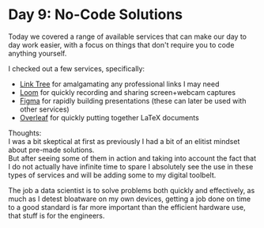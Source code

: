 # Day 9: No-Code Solutions

Today we covered a range of available services that can make our day to day work easier, with a focus on things that don't require you to code anything yourself.

I checked out a few services, specifically:
- [Link Tree](linktr.ee) for amalgamating any professional links I may need
- [Loom](loom.com) for quickly recording and sharing screen+webcam captures
- [Figma](figma.com) for rapidly building presentations (these can later be used with other services)
- [Overleaf](overleaf.com) for quickly putting together LaTeX documents


<hl><hl/>
Thoughts:<br>
I was a bit skeptical at first as previously I had a bit of an elitist mindset about pre-made solutions.<br>
But after seeing some of them in action and taking into account the fact that I do not actually have infinite time to spare I absolutely see the use in these types of services and will be adding some to my digital toolbelt.

The job a data scientist is to solve problems both quickly and effectively, as much as I detest bloatware on my own devices, getting a job done on time to a good standard is far more important than the efficient hardware use, that stuff is for the engineers.
